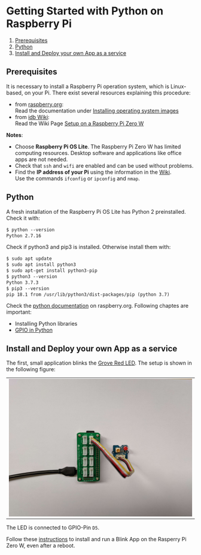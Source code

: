 # Getting Started with Python on Raspberry Pi

1. [Prerequisites](#prerequisites)
2. [Python](#python)
3. [Install and Deploy your own App as a service](#install-and-deploy-your-own-app-as-a-service)

## Prerequisites

It is necessary to install a Raspberry Pi operation system, which is Linux-based, on your Pi. There exist several resources explaining this procedure:

- from [raspberry.org](https://www.raspberrypi.org/):  
  Read the documentation under [Installing operating system images](https://www.raspberrypi.org/documentation/installation/installing-images/README.md)
- from [idb Wiki](https://github.com/tamberg/fhnw-idb/wiki):  
  Read the Wiki Page [Setup on a Raspberry Pi Zero W](https://github.com/tamberg/fhnw-idb/wiki/Raspberry-Pi-Zero-W#setup)

**Notes**: 
- Choose **Raspberry Pi OS Lite**. The Raspberry Pi Zero W has limited computing resources. Desktop software and applications like office apps are not needed.
- Check that `ssh` and `wifi` are enabled and can be used without problems.
- Find the **IP address of your Pi** using the information in the [Wiki](https://github.com/tamberg/fhnw-idb/wiki/Raspberry-Pi-Zero-W#find-your-pi).  
Use the commands `ifconfig` or `ipconfig` and `nmap`.

## Python

A fresh installation of the Raspberry Pi OS Lite has Python 2 preinstalled. Check it with:

```shell
$ python --version
Python 2.7.16
```

Check if python3 and pip3 is installed. Otherwise install them with:
```shell
$ sudo apt update
$ sudo apt install python3
$ sudo apt-get install python3-pip
$ python3 --version
Python 3.7.3
$ pip3 --version
pip 18.1 from /usr/lib/python3/dist-packages/pip (python 3.7)
```

Check the [python documentation](https://www.raspberrypi.org/documentation/usage/python/) on raspberry.org. Following chaptes are important:

- Installing Python libraries
- [GPIO in Python](https://www.raspberrypi.org/documentation/usage/gpio/python/README.md)

## Install and Deploy your own App as a service

The first, small application blinks the [Grove Red LED](https://github.com/tamberg/fhnw-idb/wiki/Grove-Actuators#led). The setup is shown in the following figure:

<table><tr><td><img width="600" src="blink/setup.jpeg"></td></tr></table>

The LED is connected to GPIO-Pin `D5`.

Follow these [instructions](blink/README.md) to install and run a Blink App on the Rasperry Pi Zero W, even after a reboot.